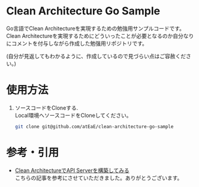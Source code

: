 # Clean Architecture Go Sample
Go言語でClean Architectureを実現するための勉強用サンプルコードです。  
Clean Architectureを実現するためにどういったことが必要となるのか自分なりにコメントを付与しながら作成した勉强用リポジトリです。　 

(自分が見返してもわかるように、作成しているので見づらい点はご容赦ください。)

# 使用方法
1. ソースコードをCloneする.  
   Local環境へソースコードをCloneしてください。
   ```sh
   git clone git@github.com/atEaE/clean-architecture-go-sample
   ```

# 参考・引用
- [Clean ArchitectureでAPI Serverを構築してみる](https://qiita.com/hirotakan/items/698c1f5773a3cca6193e)  
  こちらの記事を参考にさせていただきました。ありがとうございます。